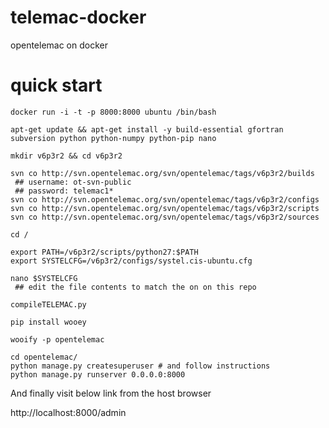 # telemac-docker
opentelemac on docker

# quick start
    docker run -i -t -p 8000:8000 ubuntu /bin/bash
    
    apt-get update && apt-get install -y build-essential gfortran subversion python python-numpy python-pip nano
    
    mkdir v6p3r2 && cd v6p3r2
    
    svn co http://svn.opentelemac.org/svn/opentelemac/tags/v6p3r2/builds
     ## username: ot-svn-public
     ## password: telemac1*
    svn co http://svn.opentelemac.org/svn/opentelemac/tags/v6p3r2/configs
    svn co http://svn.opentelemac.org/svn/opentelemac/tags/v6p3r2/scripts
    svn co http://svn.opentelemac.org/svn/opentelemac/tags/v6p3r2/sources
    
    cd /
    
    export PATH=/v6p3r2/scripts/python27:$PATH
    export SYSTELCFG=/v6p3r2/configs/systel.cis-ubuntu.cfg
    
    nano $SYSTELCFG
     ## edit the file contents to match the on on this repo
    
    compileTELEMAC.py
    
    pip install wooey
    
    wooify -p opentelemac
    
    cd opentelemac/
    python manage.py createsuperuser # and follow instructions
    python manage.py runserver 0.0.0.0:8000

And finally visit below link from the host browser

http://localhost:8000/admin
